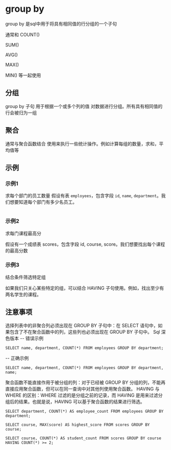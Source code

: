 # group by

group by 是sql中用于将具有相同值的行分组的一个子句

通常和 COUNT()

SUM()

AVG()

MAX()

MIN()  等一起使用

## 分组

group by 子句 用于根据一个或多个列的值 对数据进行分组。所有具有相同值的行会被归为一组

## 聚合

通常与聚合函数结合 使用来执行一些统计操作。例如计算每组的数量，求和，平均值等


## 示例

### 示例1
求每个部门的员工数量
假设有表 `employees`，包含字段 `id`, `name`, `department`。我们想要知道每个部门有多少名员工。

```

```


### 示例2
求每门课程最高分

假设有一个成绩表 scores，包含字段 id, course, score。我们想要找出每个课程的最高分数


### 示例3
结合条件筛选特定组

如果我们只关心某些特定的组，可以结合 HAVING 子句使用。例如，找出至少有两名学生的课程。


## 注意事项

选择列表中的非聚合列必须出现在 GROUP BY 子句中：在 SELECT 语句中，如果包含了不在聚合函数中的列，这些列也必须出现在 GROUP BY 子句中。
Sql
深色版本
-- 错误示例
```
SELECT name, department, COUNT(*) FROM employees GROUP BY department;
```


-- 正确示例
```
SELECT name, department, COUNT(*) FROM employees GROUP BY department, name;
```

聚合函数不能直接作用于被分组的列：对于已经被 GROUP BY 分组的列，不能再直接应用聚合函数，但可以在同一查询中对其他列使用聚合函数。
HAVING 与 WHERE 的区别：WHERE 过滤的是分组之前的记录，而 HAVING 是用来过滤分组后的结果。也就是说，HAVING 可以基于聚合函数的结果进行筛选。




```
SELECT department, COUNT(*) AS employee_count FROM employees GROUP BY department;
```


```
SELECT course, MAX(score) AS highest_score FROM scores GROUP BY course;
```


```
SELECT course, COUNT(*) AS student_count FROM scores GROUP BY course HAVING COUNT(*) >= 2;
```






